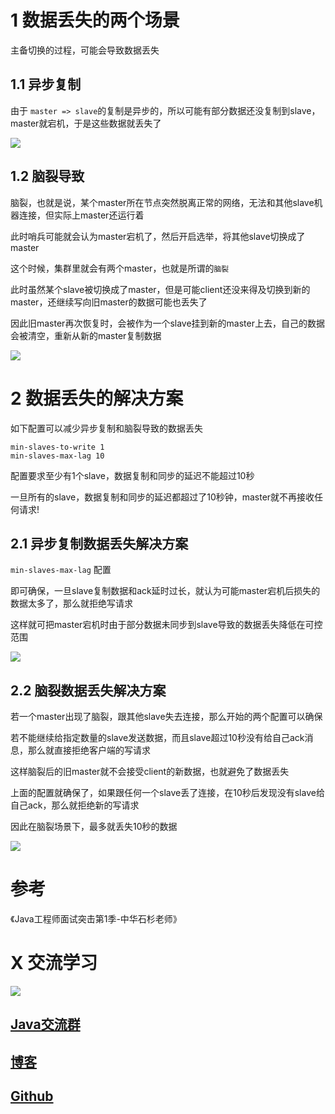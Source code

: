# 1 数据丢失的两个场景

主备切换的过程，可能会导致数据丢失

## 1.1 异步复制

由于 `master => slave`的复制是异步的，所以可能有部分数据还没复制到slave，master就宕机，于是这些数据就丢失了

![](https://ask.qcloudimg.com/http-save/1752328/93jl4vswgy.png)

## 1.2 脑裂导致

脑裂，也就是说，某个master所在节点突然脱离正常的网络，无法和其他slave机器连接，但实际上master还运行着

此时哨兵可能就会认为master宕机了，然后开启选举，将其他slave切换成了master

这个时候，集群里就会有两个master，也就是所谓的`脑裂`

此时虽然某个slave被切换成了master，但是可能client还没来得及切换到新的master，还继续写向旧master的数据可能也丢失了

因此旧master再次恢复时，会被作为一个slave挂到新的master上去，自己的数据会被清空，重新从新的master复制数据

![](https://ask.qcloudimg.com/http-save/1752328/q5320luqi1.png)

# 2 数据丢失的解决方案

如下配置可以减少异步复制和脑裂导致的数据丢失

```
min-slaves-to-write 1
min-slaves-max-lag 10
```

配置要求至少有1个slave，数据复制和同步的延迟不能超过10秒

一旦所有的slave，数据复制和同步的延迟都超过了10秒钟，master就不再接收任何请求!

## 2.1 异步复制数据丢失解决方案

`min-slaves-max-lag` 配置

即可确保，一旦slave复制数据和ack延时过长，就认为可能master宕机后损失的数据太多了，那么就拒绝写请求

这样就可把master宕机时由于部分数据未同步到slave导致的数据丢失降低在可控范围

![](https://ask.qcloudimg.com/http-save/1752328/znnqfrs21u.png)

## 2.2 脑裂数据丢失解决方案

若一个master出现了脑裂，跟其他slave失去连接，那么开始的两个配置可以确保

若不能继续给指定数量的slave发送数据，而且slave超过10秒没有给自己ack消息，那么就直接拒绝客户端的写请求

这样脑裂后的旧master就不会接受client的新数据，也就避免了数据丢失

上面的配置就确保了，如果跟任何一个slave丢了连接，在10秒后发现没有slave给自己ack，那么就拒绝新的写请求

因此在脑裂场景下，最多就丢失10秒的数据

![](https://ask.qcloudimg.com/http-save/1752328/aamxilr8we.png)

# 参考

《Java工程师面试突击第1季-中华石杉老师》

# X 交流学习
![](https://img-blog.csdnimg.cn/20190504005601174.jpg)
## [Java交流群](https://jq.qq.com/?_wv=1027&k=5UB4P1T)
## [博客](https://blog.csdn.net/qq_33589510)
## [Github](https://github.com/Wasabi1234)